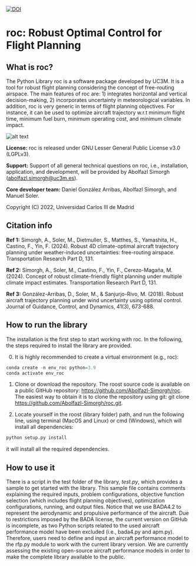 [![DOI](https://zenodo.org/badge/746768939.svg)](https://zenodo.org/doi/10.5281/zenodo.10552811)

# roc: Robust Optimal Control for Flight Planning
      
## What is roc?

The Python Library roc is a software package developed by UC3M. It is a tool for robust flight planning considering the concept of free-routing airspace. The main features of roc are: 1) integrates horizontal and vertical decision-making, 2) incorporates uncertainty in meteorological variables. In addition, roc is very generic in terms of flight planning objectives. For instance, it can be used to optimize aircraft trajectory w.r.t minimum flight time, minimum fuel burn, minimum operating cost, and minimum climate impact. 

![alt text](test/Key_Figure.jpg)

**License:** roc is released under GNU Lesser General Public License v3.0 (LGPLv3). 

**Support:** Support of all general technical questions on roc, i.e., installation, application, and development, will be provided by Abolfazl Simorgh (abolfazl.simorgh@uc3m.es). 

**Core developer team:** Daniel González Arribas, Abolfazl Simorgh, and Manuel Soler. 

Copyright (C) 2022, Universidad Carlos III de Madrid

## Citation info

**Ref 1:** Simorgh, A., Soler, M., Dietmuller, S., Matthes, S., Yamashita, H., Castino, F., Yin, F. (2024).  Robust 4D climate-optimal aircraft trajectory planning under weather-induced uncertainties: free-routing airspace. Transportation Research Part D, 131.

**Ref 2:** Simorgh, A., Soler, M., Castino, F., Yin, F., Cerezo-Magaña, M. (2024).  Concept of robust climate-friendly flight planning under multiple climate impact estimates. Transportation Research Part D, 131.

**Ref 3:** González-Arribas, D., Soler, M., & Sanjurjo-Rivo, M. (2018). Robust aircraft trajectory planning under wind uncertainty using optimal control. Journal of Guidance, Control, and Dynamics, 41(3), 673-688.

## How to run the library
The installation is the first step to start working with roc. In the following, the steps required to install the library are provided.

0. It is highly recommended to create a virtual environment (e.g., roc):
```python
conda create -n env_roc python=3.9
conda activate env_roc
```

1. Clone or download the repository. The roost source code is available on a public GitHub repository: https://github.com/Abolfazl-Simorgh/roc. The easiest way to obtain it is to clone the repository using git: git clone https://github.com/Abolfazl-Simorgh/roc.git.

2. Locate yourself in the roost (library folder) path, and run the following line, using terminal (MacOS and Linux) or cmd (Windows), which will install all dependencies:
```python
python setup.py install
```
it will install all the required dependencies.

## How to use it
There is a script in the test folder of the library, *test.py*, which provides a sample to get started with the library. This sample file contains comments explaining the required inputs, problem configurations, objective function selection (which includes flight planning objectives), optimization configurations, running, and output files. Notice that we use BADA4.2 to represent the aerodynamic and propulsive performance of the aircraft. Due to restrictions imposed by the BADA license, the current version on GitHub is incomplete, as two Python scripts related to the used aircraft performance model have been excluded (i.e., bada4.py and apm.py). Therefore, users need to define and input an aircraft performance model to the rfp.py module to work with the current library version. We are currently assessing the existing open-source aircraft performance models in order to make the complete library available to the public. 
